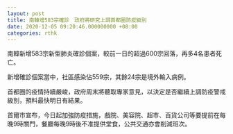 ```yaml
---
layout: post
title: 南韓增583宗確診　政府將研究上調首都圈防疫級別
date: 2020-12-05 09:20:46.000000000 +08:00
categories: rthk
---
```


南韓新增583宗新型肺炎確診個案，較前一日的超過600宗回落，再多4名患者死亡。

新增確診個案當中，社區感染佔559宗，其餘24宗是境外輸入病例。

首都圈的疫情持續嚴峻，政府周末將聽取專家意見，以決定是否繼續上調防疫警戒級別，預料最快明日有結果。

首爾市宣布，今日起加強防疫措施，戲院、美容院、超市、百貨公司等要提前在每晚9時關門，餐廳每晚9時後不准提供堂食，公共交通亦會削減班次。
